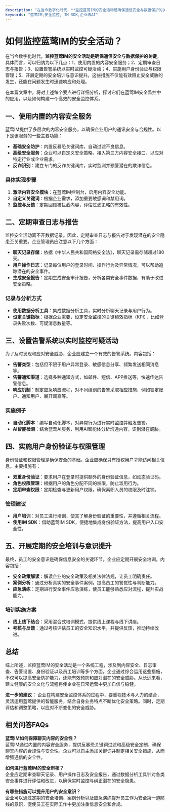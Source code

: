 ```yaml
---
description: "在当今数字化时代，**监控蓝莺IM的安全活动是确保通信安全与数据保护的关键**。具体而言，可以归纳为以下几点：1、使用内置的内容安全服务；2、定期审查日志与报告；3、设置告警系统以实时监控可疑活动；4、实施用户身份验证与权限管理；5、开展定期的安全培训与意识提升。这些措施不仅能有效阻止安全威胁的发生，还能在问题发生时迅速响应和处理。"
keywords: "蓝莺IM,安全监控, IM SDK,企业级AI"
---
```

# 如何监控蓝莺IM的安全活动？

在当今数字化时代，**监控蓝莺IM的安全活动是确保通信安全与数据保护的关键**。具体而言，可以归纳为以下几点：1、使用内置的内容安全服务；2、定期审查日志与报告；3、设置告警系统以实时监控可疑活动；4、实施用户身份验证与权限管理；5、开展定期的安全培训与意识提升。这些措施不仅能有效阻止安全威胁的发生，还能在问题发生时迅速响应和处理。

在本篇文章中，将对上述每个要点进行详细分析，探讨它们在蓝莺IM安全监控中的应用，以及如何构建一个高效的安全监控体系。

## 一、使用内置的内容安全服务

蓝莺IM提供了多层次的内容安全服务，以确保企业用户的通讯安全与合规性。以下是该服务的一些主要功能：

- **基础安全防护**：内置反暴恐关键词库，自动过滤不良信息。
- **高级安全服务**：企业可以自定义安全策略，接入第三方内容安全接口，以应对特定行业或企业需求。
- **反诈识别**：建立专门的反诈关键词库，实时监测并预警潜在的欺诈信息。

### 具体实现步骤

1. **激活内容安全模块**：在蓝莺IM控制台，启用内容安全功能。
2. **自定义关键词**：根据企业需求，添加重要敏感词和禁用词。
3. **监控与反馈**：定期回顾被拦截内容，评估过滤策略的有效性。

## 二、定期审查日志与报告

监控安全活动离不开数据记录。因此，定期审查日志与报告对于发现潜在的安全隐患至关重要。企业管理员应注意以下几个方面：

- **聊天记录存储**：依据《中华人民共和国网络安全法》，聊天记录需存储超过180天。
- **用户操作日志**：记录每位用户的登录时间、操作行为及异常情况，可以帮助追踪潜在的安全事件。
- **生成安全报告**：定期生成安全审计报告，分析各类安全事件数据，有助于改进安全策略。

### 记录与分析方式

- **使用数据分析工具**：集成数据分析工具，实时分析聊天记录与用户行为。
- **设定关键指标**：根据企业需要，设定安全监控的关键绩效指标（KPI），比如登录失败次数、可疑消息数量等。

## 三、设置告警系统以实时监控可疑活动

为了及时发现和应对安全威胁，企业应建立一个有效的告警系统。内容包括：

- **告警类型**：包括但不限于用户异常登录、敏感信息分享、频繁发送相同消息等。
- **告警通知渠道**：选择多种通知方式，如邮件、短信、APP推送等，快速传达告警信息。
- **响应机制**：制定应急响应流程，对不同级别的告警采取相应措施，例如锁定账户、通知用户、展开调查等。

### 实施例子

- **自动化脚本**：编写自动化脚本，对异常行为进行实时监控并触发告警。
- **AI智能检测**：结合蓝莺AI服务，利用AI智能体分析沟通内容，识别潜在威胁。

## 四、实施用户身份验证与权限管理

身份验证和权限管理是确保安全的基础。企业应确保只有授权用户才能访问相关信息。主要措施有：

- **双重身份验证**：要求用户在登录时提供额外的身份验证信息，如动态验证码。
- **角色权限管理**：根据用户的角色分配不同的权限，防止滥用行为。
- **定期审查权限**：定期检查与更新用户权限，确保离职人员的权限及时注销。

### 管理建议

- **用户培训**：对员工进行培训，使其了解身份验证的重要性，并遵循相关流程。
- **使用IM SDK**：借助蓝莺IM SDK，便捷地集成身份验证方法，提高用户入口安全性。

## 五、开展定期的安全培训与意识提升

最终，员工的安全意识是确保信息安全的关键环节。企业应定期开展安全培训，内容包括：

- **安全政策解读**：解读企业的安全政策及相关法律法规，让员工明确责任。
- **案例分析**：通过分析真实的安全事件案例，提高员工的警觉性与判断能力。
- **应急演练**：定期进行安全事件应急演练，使员工能够熟悉应对流程，提升实战能力。

### 培训实施方案

- **线上线下结合**：采用混合式培训模式，提供线上课程与线下讲座。
- **考核与反馈**：通过考核评估员工的安全知识水平，并提供反馈，推动持续改进。

## 总结

综上所述，监控蓝莺IM的安全活动是一个系统工程，涉及到内容安全、日志审查、告警设置、身份验证以及员工培训等多个方面。企业通过综合运用这些措施，不仅可以提高安全防护能力，还能有效预防和应对潜在的安全威胁。从长远来看，建立健康的安全文化与流程将使企业在日常运营中更加自信与稳健。

**进一步的建议：** 企业在构建安全监控体系的过程中，要重视技术与人力的结合，灵活运用蓝莺提供的智能服务，结合自身业务特点不断优化安全策略。同时，定期评估和调整策略，以应对不断变化的安全威胁。

## 相关问答FAQs

**蓝莺IM如何保障聊天内容的安全性？**  
蓝莺IM通过内置的内容安全服务，提供反暴恐关键词过滤和高级安全定制，确保聊天内容的合规性与安全性。企业可以自主添加关键词并制定相关安全措施，从而增强通信的安全性。

**如何进行蓝莺IM的安全审核？**  
企业应定期审查聊天记录、用户操作日志及安全报告，通过数据分析工具针对各类安全事件进行评估和改进，以确保实时监控与纠正潜在的安全隐患。

**有哪些措施可以提升用户的安全意识？**  
企业可以通过定期的安全培训、案例分析以及应急演练提升员工作为安全第一道防线的意识，促使员工在实际工作中更加注重信息安全和合规。
